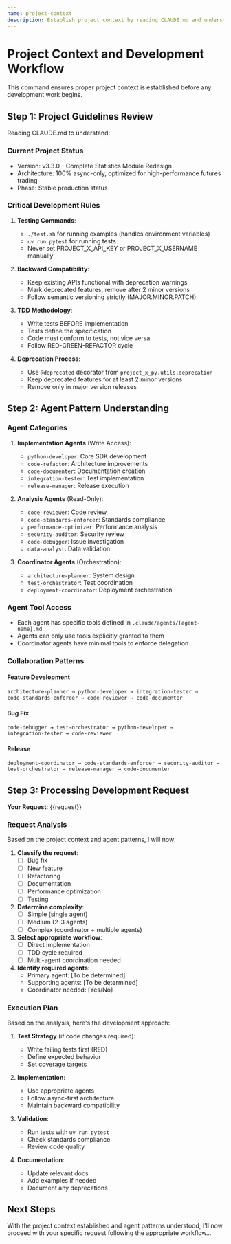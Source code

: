 ```yaml
---
name: project-context
description: Establish project context by reading CLAUDE.md and understanding agent patterns before processing any development request
---
```


# Project Context and Development Workflow

This command ensures proper project context is established before any development work begins.

## Step 1: Project Guidelines Review

Reading CLAUDE.md to understand:

### Current Project Status
- Version: v3.3.0 - Complete Statistics Module Redesign
- Architecture: 100% async-only, optimized for high-performance futures trading
- Phase: Stable production status

### Critical Development Rules

1. **Testing Commands**:
   - `./test.sh` for running examples (handles environment variables)
   - `uv run pytest` for running tests
   - Never set PROJECT_X_API_KEY or PROJECT_X_USERNAME manually

2. **Backward Compatibility**:
   - Keep existing APIs functional with deprecation warnings
   - Mark deprecated features, remove after 2 minor versions
   - Follow semantic versioning strictly (MAJOR.MINOR.PATCH)

3. **TDD Methodology**:
   - Write tests BEFORE implementation
   - Tests define the specification
   - Code must conform to tests, not vice versa
   - Follow RED-GREEN-REFACTOR cycle

4. **Deprecation Process**:
   - Use `@deprecated` decorator from `project_x_py.utils.deprecation`
   - Keep deprecated features for at least 2 minor versions
   - Remove only in major version releases

## Step 2: Agent Pattern Understanding

### Agent Categories

1. **Implementation Agents** (Write Access):
   - `python-developer`: Core SDK development
   - `code-refactor`: Architecture improvements
   - `code-documenter`: Documentation creation
   - `integration-tester`: Test implementation
   - `release-manager`: Release execution

2. **Analysis Agents** (Read-Only):
   - `code-reviewer`: Code review
   - `code-standards-enforcer`: Standards compliance
   - `performance-optimizer`: Performance analysis
   - `security-auditor`: Security review
   - `code-debugger`: Issue investigation
   - `data-analyst`: Data validation

3. **Coordinator Agents** (Orchestration):
   - `architecture-planner`: System design
   - `test-orchestrator`: Test coordination
   - `deployment-coordinator`: Deployment orchestration

### Agent Tool Access
- Each agent has specific tools defined in `.claude/agents/[agent-name].md`
- Agents can only use tools explicitly granted to them
- Coordinator agents have minimal tools to enforce delegation

### Collaboration Patterns

#### Feature Development
```
architecture-planner → python-developer → integration-tester →
code-standards-enforcer → code-reviewer → code-documenter
```

#### Bug Fix
```
code-debugger → test-orchestrator → python-developer →
integration-tester → code-reviewer
```

#### Release
```
deployment-coordinator → code-standards-enforcer → security-auditor →
test-orchestrator → release-manager → code-documenter
```

## Step 3: Processing Development Request

**Your Request**: {{request}}

### Request Analysis

Based on the project context and agent patterns, I will now:

1. **Classify the request**:
   - [ ] Bug fix
   - [ ] New feature
   - [ ] Refactoring
   - [ ] Documentation
   - [ ] Performance optimization
   - [ ] Testing

2. **Determine complexity**:
   - [ ] Simple (single agent)
   - [ ] Medium (2-3 agents)
   - [ ] Complex (coordinator + multiple agents)

3. **Select appropriate workflow**:
   - [ ] Direct implementation
   - [ ] TDD cycle required
   - [ ] Multi-agent coordination needed

4. **Identify required agents**:
   - Primary agent: [To be determined]
   - Supporting agents: [To be determined]
   - Coordinator needed: [Yes/No]

### Execution Plan

Based on the analysis, here's the development approach:

1. **Test Strategy** (if code changes required):
   - Write failing tests first (RED)
   - Define expected behavior
   - Set coverage targets

2. **Implementation**:
   - Use appropriate agents
   - Follow async-first architecture
   - Maintain backward compatibility

3. **Validation**:
   - Run tests with `uv run pytest`
   - Check standards compliance
   - Review code quality

4. **Documentation**:
   - Update relevant docs
   - Add examples if needed
   - Document any deprecations

## Next Steps

With the project context established and agent patterns understood, I'll now proceed with your specific request following the appropriate workflow...
